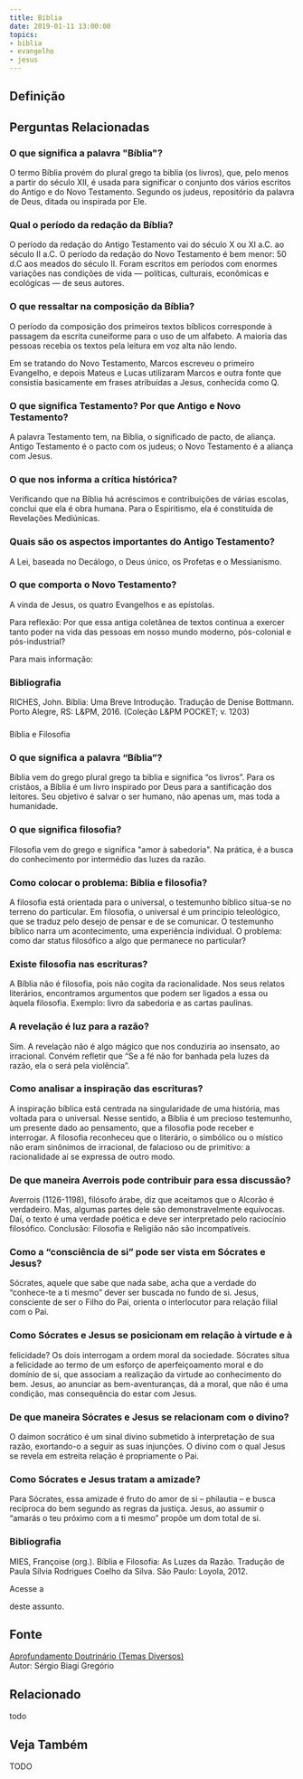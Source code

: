 ```yaml
---
title: Bíblia
date: 2019-01-11 13:00:00
topics: 
- biblia
- evangelho
- jesus
---
```


## Definição


## Perguntas Relacionadas

### O que significa a palavra "Bíblia"?
O termo Bíblia provém do plural grego ta biblia (os livros),
que, pelo menos a partir do século XII, é usada para significar o
conjunto dos vários escritos do Antigo e do Novo Testamento. Segundo os
judeus, repositório da palavra de Deus, ditada ou inspirada por Ele.

### Qual o período da redação da Bíblia?
O período da redação do Antigo Testamento vai do século X ou XI a.C. ao
século II a.C. O período da redação do Novo Testamento é bem menor: 50
d.C aos meados do século II. Foram escritos em períodos com enormes
variações nas condições de vida — políticas, culturais, econômicas e
ecológicas — de seus autores.

### O que ressaltar na composição da Bíblia?
O período da composição dos primeiros textos bíblicos corresponde à
passagem da escrita cuneiforme para o uso de um alfabeto. A maioria das
pessoas recebia os textos pela leitura em voz alta não lendo.

Em se tratando do Novo Testamento, Marcos escreveu o primeiro Evangelho,
e depois Mateus e Lucas utilizaram Marcos e outra fonte que consistia
basicamente em frases atribuídas a Jesus, conhecida como Q.

### O que significa Testamento? Por que Antigo e Novo Testamento?
A palavra Testamento tem, na Bíblia, o significado de pacto, de
aliança. Antigo Testamento é o pacto com os judeus; o Novo Testamento é
a aliança com Jesus.

### O que nos informa a crítica histórica?
Verificando que na Bíblia há acréscimos e contribuições de várias
escolas, conclui que ela é obra humana. Para o Espiritismo, ela é
constituída de Revelações Mediúnicas.

### Quais são os aspectos importantes do Antigo Testamento?
A Lei, baseada no Decálogo, o Deus único, os Profetas e o Messianismo.

### O que comporta o Novo Testamento?
A vinda de Jesus, os quatro Evangelhos e as epístolas.

Para reflexão: Por que essa antiga coletânea de textos continua a
exercer tanto poder na vida das pessoas em nosso mundo moderno,
pós-colonial e pós-industrial?

Para mais informação:

### Bibliografia
RICHES, John. Bíblia: Uma Breve Introdução. Tradução de Denise
Bottmann. Porto Alegre, RS: L&PM, 2016. (Coleção L&PM POCKET; v. 1203)


### 

Bíblia e Filosofia

### O que significa a palavra “Bíblia”?
Bíblia vem do grego plural grego ta biblia e significa “os livros”.
Para os cristãos, a Bíblia é um livro inspirado por Deus para a
santificação dos leitores. Seu objetivo é salvar o ser humano, não
apenas um, mas toda a humanidade.

### O que significa filosofia?
Filosofia vem do grego e significa "amor à sabedoria". Na prática, é a
busca do conhecimento por intermédio das luzes da razão.

### Como colocar o problema: Bíblia e filosofia?
A filosofia está orientada para o universal, o testemunho bíblico
situa-se no terreno do particular. Em filosofia, o universal é um
princípio teleológico, que se traduz pelo desejo de pensar e de se
comunicar. O testemunho bíblico narra um acontecimento, uma experiência
individual. O problema: como dar status filosófico a algo que permanece
no particular?
### Existe filosofia nas escrituras?
A Bíblia não é filosofia, pois não cogita da racionalidade. Nos seus
relatos literários, encontramos argumentos que podem ser ligados a essa
ou àquela filosofia. Exemplo: livro da sabedoria e as cartas paulinas.

### A revelação é luz para a razão?
Sim. A revelação não é algo mágico que nos conduziria ao insensato, ao
irracional. Convém refletir que “Se a fé não for banhada pela luzes da
razão, ela o será pela violência”.

### Como analisar a inspiração das escrituras?
A inspiração bíblica está centrada na singularidade de uma história, mas
voltada para o universal. Nesse sentido, a Bíblia é um precioso
testemunho, um presente dado ao pensamento, que a filosofia pode receber
e interrogar. A filosofia reconheceu que o literário, o simbólico ou o
místico não eram sinônimos de irracional, de falacioso ou de primitivo:
a racionalidade aí se expressa de outro modo.

### De que maneira Averrois pode contribuir para essa discussão?
Averrois (1126-1198), filósofo árabe, diz que aceitamos que o Alcorão é
verdadeiro. Mas, algumas partes dele são demonstravelmente
equívocas. Daí, o texto é uma verdade poética e deve ser
interpretado pelo raciocínio filosófico. Conclusão: Filosofia e Religião
não são incompatíveis.

### Como a “consciência de si” pode ser vista em Sócrates e Jesus?
Sócrates, aquele que sabe que nada sabe, acha que a verdade do
“conhece-te a ti mesmo” dever ser buscada no fundo de si. Jesus,
consciente de ser o Filho do Pai, orienta o interlocutor para relação
filial com o Pai.

### Como Sócrates e Jesus se posicionam em relação à virtude e à
felicidade?
Os dois interrogam a ordem moral da sociedade. Sócrates situa a
felicidade ao termo de um esforço de aperfeiçoamento moral e do domínio
de si, que associam a realização da virtude ao conhecimento do bem.
Jesus, ao anunciar as bem-aventuranças, dá a moral, que não é uma
condição, mas consequência do estar com Jesus.

### De que maneira Sócrates e Jesus se relacionam com o divino?
O daimon socrático é um sinal divino submetido à interpretação de sua
razão, exortando-o a seguir as suas injunções. O divino com o qual Jesus
se revela em estreita relação é propriamente o Pai.

### Como Sócrates e Jesus tratam a amizade?
Para Sócrates, essa amizade é fruto do amor de si – philautia – e
busca recíproca do bem segundo as regras da justiça. Jesus, ao assumir o
“amarás o teu próximo com a ti mesmo” propõe um dom total de si.


### Bibliografia
MIES, Françoise (org.). Bíblia e Filosofia: As Luzes da Razão.
Tradução de Paula Sílvia Rodrigues Coelho da Silva. São Paulo: Loyola,
2012.

Acesse a

deste assunto.

## Fonte
[Aprofundamento Doutrinário (Temas Diversos)](https://sites.google.com/view/aprofundamentodoutrinario/bíblia-bíblia-e-filosofia)  
Autor: Sérgio Biagi Gregório



## Relacionado
todo

## Veja Também
TODO

